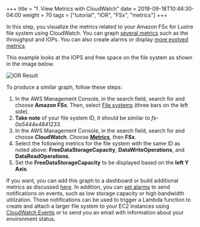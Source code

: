 +++
title = "f. View Metrics with CloudWatch"
date = 2019-09-18T10:46:30-04:00
weight = 70
tags = ["tutorial", "IOR", "FSx", "metrics"]
+++


In this step, you visualize the metrics related to your Amazon FSx for Lustre file system using CloudWatch. You can graph [several metrics](https://docs.aws.amazon.com/fsx/latest/LustreGuide/monitoring_overview.html) such as the throughput and IOPs. You can also create alarms or display [more evolved metrics](https://docs.aws.amazon.com/AmazonCloudWatch/latest/monitoring/using-metric-math.html#adding-metrics-expression-console).

This example looks at the IOPS and free space on the file system as shown in the image below.

![IOR Result](/images/fsx-for-lustre/fsx-cloudwatch.png)

To produce a similar graph, follow these steps:

1. In the AWS Management Console, in the search field, search for and choose **Amazon FSx**. Then, select [File systems](https://console.aws.amazon.com/fsx/home?region=us-east-1#file-systems) (three bars on the left side).
2. **Take note** of your file system ID, it should be similar to *fs-0a5444e4841233*.
3. In the AWS Management Console, in the search field, search for and choose **CloudWatch**. Choose [**Metrics**](https://console.aws.amazon.com/cloudwatch/home?region=us-east-1#cw:dashboard=Home), then **FSx**.
4. Select the following metrics for the file system with the same ID as noted above: **FreeDataStorageCapacity**, **DataWriteOperations**, and **DataReadOperations**.
5. Set the **FreeDataStorageCapacity** to be displayed based on the **left Y Axis**.

If you want, you can add this graph to a dashboard or build additional metrics as discussed [here](https://docs.aws.amazon.com/fsx/latest/LustreGuide/how_to_use_metrics.html). In addition, you can [set alarms](https://docs.aws.amazon.com/fsx/latest/LustreGuide/creating_alarms.html) to send notifications on events, such as low storage capacity or high bandwidth utilization. Those notifications can be used to trigger a Lambda function to create and attach a larger file system to your EC2 instances using [CloudWatch Events](https://docs.aws.amazon.com/AmazonCloudWatch/latest/events/WhatIsCloudWatchEvents.html) or to send you an email with information about your environment status.
